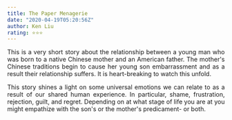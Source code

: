 ```yaml
---
title: The Paper Menagerie
date: "2020-04-19T05:20:56Z"
author: Ken Liu
rating: ⭐⭐⭐
---
```


<style>
body {
text-align: justify}
</style>

This is a very short story about the relationship between a young man who was born to a native Chinese mother and an American father. The mother's Chinese traditions begin to cause her young son embarrassment and as a result their relationship suffers. It is heart-breaking to watch this unfold. 

This story shines a light on some universal emotions we can relate to as a result of our shared human experience. In particular, shame, frustration, rejection, guilt, and regret. Depending on at what stage of life you are at you might empathize with the son's or the mother's predicament- or both.